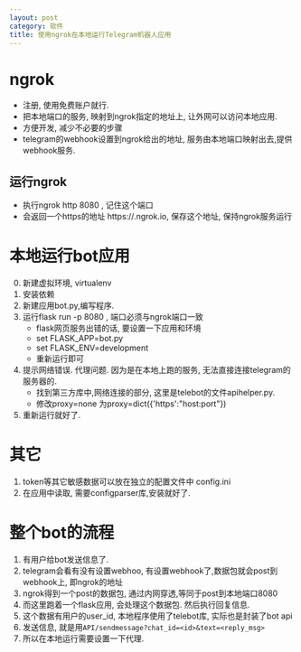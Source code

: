 ```yaml
---
layout: post
category: 软件
title: 使用ngrok在本地运行Telegram机器人应用
---
```


# ngrok

- 注册, 使用免费账户就行. 
- 把本地端口的服务, 映射到ngrok指定的地址上, 让外网可以访问本地应用.
- 方便开发, 减少不必要的步骤
- telegram的webhook设置到ngrok给出的地址, 服务由本地端口映射出去,提供webhook服务.

## 运行ngrok

- 执行ngrok http 8080 , 记住这个端口
- 会返回一个https的地址 https://<random>.ngrok.io, 保存这个地址, 保持ngrok服务运行

# 本地运行bot应用

0. 新建虚拟环境, virtualenv
1. 安装依赖
1. 新建应用bot.py,编写程序.
2. 运行flask run -p 8080 , 端口必须与ngrok端口一致
    - flask网页服务出错的话, 要设置一下应用和环境
    - set FLASK_APP=bot.py
    - set FLASK_ENV=development
    - 重新运行即可
3. 提示网络错误. 代理问题. 因为是在本地上跑的服务, 无法直接连接telegram的服务器的.
    - 找到第三方库中,网络连接的部分, 这里是telebot的文件apihelper.py. 
    - 修改proxy=none 为proxy=dict({'https':"host:port"})
4. 重新运行就好了.

# 其它
1. token等其它敏感数据可以放在独立的配置文件中 config.ini
2. 在应用中读取, 需要configparser库,安装就好了. 

# 整个bot的流程

1. 有用户给bot发送信息了. 
2. telegram会看有没有设置webhoo, 有设置webhook了,数据包就会post到webhook上, 即ngrok的地址
3. ngrok得到一个post的数据包, 通过内网穿透,等同于post到本地端口8080
4. 而这里跑着一个flask应用, 会处理这个数据包. 然后执行回复信息. 
5. 这个数据有用户的user_id, 本地程序使用了telebot库, 实际也是封装了bot api
6. 发送信息, 就是用```API/sendmessage?chat_id=<id>&text=<reply_msg>``` 
7. 所以在本地运行需要设置一下代理.

